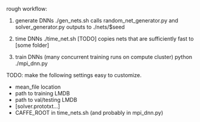 
rough workflow:

1. generate DNNs
./gen_nets.sh 
    calls random_net_generator.py and solver_generator.py
    outputs to ./nets/$seed

2. time DNNs
./time_net.sh
    [TODO] copies nets that are sufficiently fast to [some folder]

3. train DNNs (many concurrent training runs on compute cluster)
python ./mpi_dnn.py


TODO: make the following settings easy to customize.

- mean_file location
- path to training LMDB
- path to val/testing LMDB
- [solver.prototxt...]
- CAFFE_ROOT in time_nets.sh (and probably in mpi_dnn.py)

